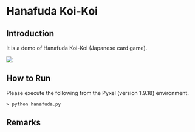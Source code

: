 # Hanafuda Koi-Koi

## Introduction

It is a demo of Hanafuda Koi-Koi (Japanese card game).

![](https://github.com/jay-kumogata/RetroGames/blob/main/pyxel/hanafuda/screenshots/hanafuda01.png)

## How to Run

Please execute the following from the Pyxel (version 1.9.18) environment.

	> python hanafuda.py

## Remarks
